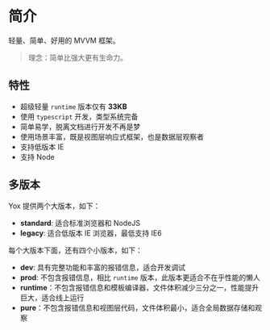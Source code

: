 # 简介

轻量、简单、好用的 MVVM 框架。

> 理念：简单比强大更有生命力。

## 特性

* 超级轻量 `runtime` 版本仅有 **33KB**
* 使用 `typescript` 开发，类型系统完备
* 简单易学，脱离文档进行开发不再是梦
* 使用场景丰富，既是视图层响应式框架，也是数据层观察者
* 支持低版本 IE
* 支持 Node

## 多版本

Yox 提供两个大版本，如下：

* **standard**: 适合标准浏览器和 NodeJS
* **legacy**: 适合低版本 IE 浏览器，最低支持 IE6

每个大版本下面，还有四个小版本，如下：

* **dev**: 具有完整功能和丰富的报错信息，适合开发调试
* **prod**: 不包含报错信息，相比 `runtime` 版本，此版本更适合不在乎性能的懒人
* **runtime**：不包含报错信息和模板编译器，文件体积减少三分之一，性能提升巨大，适合线上运行
* **pure**：不包含报错信息和视图层代码，文件体积最小，适合全局数据存储和观察

